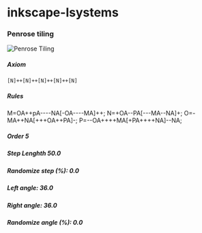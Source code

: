 # inkscape-lsystems

### Penrose tiling


![Penrose Tiling](svg/penrose.svg)

##### Axiom

    [N]++[N]++[N]++[N]++[N]

##### Rules

  M=OA++pA----NA[-OA----MA]++;
  N=+OA--PA[---MA--NA]+;
  O=-MA++NA[+++OA++PA]-;
  P=--OA++++MA[+PA++++NA]--NA;

##### Order 5

##### Step Lenghth 50.0

##### Randomize step (%): 0.0

##### Left angle: 36.0

##### Right angle: 36.0

##### Randomize angle (%): 0.0
